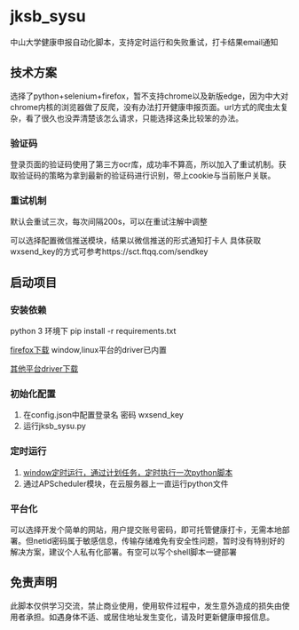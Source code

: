 # jksb_sysu

中山大学健康申报自动化脚本，支持定时运行和失败重试，打卡结果email通知

## 技术方案

选择了python+selenium+firefox，暂不支持chrome以及新版edge，因为中大对chrome内核的浏览器做了反爬，没有办法打开健康申报页面。url方式的爬虫太复杂，看了很久也没弄清楚该怎么请求，只能选择这条比较笨的办法。

### 验证码

登录页面的验证码使用了第三方ocr库，成功率不算高，所以加入了重试机制。获取验证码的策略为拿到最新的验证码进行识别，带上cookie与当前账户关联。

### 重试机制

默认会重试三次，每次间隔200s，可以在重试注解中调整

可以选择配置微信推送模块，结果以微信推送的形式通知打卡人
具体获取wxsend_key的方式可参考https://sct.ftqq.com/sendkey

## 启动项目

### 安装依赖
python 3 环境下
pip install -r requirements.txt

[firefox下载](https://www.mozilla.org/en-US/firefox/new/)
window,linux平台的driver已内置

[其他平台driver下载](https://github.com/mozilla/geckodriver/releases)
### 初始化配置

1. 在config.json中配置登录名 密码 wxsend_key
2. 运行jksb_sysu.py

### 定时运行

1. [window定时运行，通过计划任务，定时执行一次python脚本](https://blog.csdn.net/David_jiahuan/article/details/99960427)
2. 通过APScheduler模块，在云服务器上一直运行python文件



### 平台化

可以选择开发个简单的网站，用户提交账号密码，即可托管健康打卡，无需本地部署。但netid密码属于敏感信息，传输存储难免有安全性问题，暂时没有特别好的解决方案，建议个人私有化部署。有空可以写个shell脚本一键部署

## 免责声明

此脚本仅供学习交流，禁止商业使用，使用软件过程中，发生意外造成的损失由使用者承担。如遇身体不适、或居住地址发生变化，请及时更新健康申报信息。
